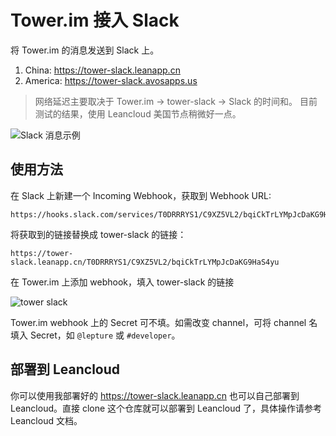 # Tower.im 接入 Slack

将 Tower.im 的消息发送到 Slack 上。

1. China: <https://tower-slack.leanapp.cn>
2. America: <https://tower-slack.avosapps.us>

> 网络延迟主要取决于 Tower.im -> tower-slack -> Slack 的时间和。
> 目前测试的结果，使用 Leancloud 美国节点稍微好一点。

![Slack 消息示例](https://cloud.githubusercontent.com/assets/290496/10628183/a9b02d5c-77f4-11e5-9894-faf7b2ede82e.png)


## 使用方法

在 Slack 上新建一个 Incoming Webhook，获取到 Webhook URL:

```
https://hooks.slack.com/services/T0DRRRYS1/C9XZ5VL2/bqiCkTrLYMpJcDaKG9HaS4yu
```

将获取到的链接替换成 tower-slack 的链接：

```
https://tower-slack.leanapp.cn/T0DRRRYS1/C9XZ5VL2/bqiCkTrLYMpJcDaKG9HaS4yu
```

在 Tower.im 上添加 webhook，填入 tower-slack 的链接

![tower slack](https://cloud.githubusercontent.com/assets/290496/10625797/59b64710-77da-11e5-90dc-e496113aceab.png)

Tower.im webhook 上的 Secret 可不填。如需改变 channel，可将 channel 名填入 Secret，如 `@lepture` 或 `#developer`。

## 部署到 Leancloud

你可以使用我部署好的 <https://tower-slack.leanapp.cn> 也可以自己部署到 Leancloud。直接 clone 这个仓库就可以部署到 Leancloud 了，具体操作请参考 Leancloud 文档。

